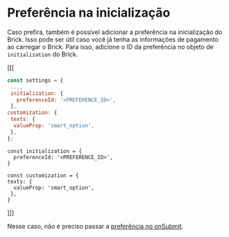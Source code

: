 # Preferência na inicialização

Caso prefira, também é possível adicionar a preferência na inicialização do Brick. Isso pode ser útil caso você já tenha as informações de pagamento ao carregar o Brick. Para isso, adicione o ID da preferência no objeto de `initialization` do Brick.

[[[
```Javascript
const settings = {
 ...,
 initialization: {
   preferenceId: '<PREFERENCE_ID>',
 },
customization: {
 texts: {
  valueProp: 'smart_option',
 },
};
```
```react-jsx
const initialization = {
  preferenceId: '<PREFERENCE_ID>',
}

const customization = {
texts: {
  valueProp: 'smart_option',
 },
}
```
]]]

Nesse caso, não é preciso passar a [preferência no onSubmit](/developers/pt/docs/checkout-bricks/wallet-brick/advanced-features/preferences).